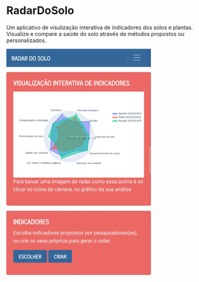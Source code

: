 # RadarDoSolo
Um aplicativo de visulização interativa de indicadores dos solos e plantas. Visualize e compare a saúde do solo através de métodos propostos ou personalizados.
<p>
<img src="screenshot.jpg" width="380" height="600">

